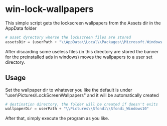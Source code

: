 # win-lock-wallpapers

This simple script gets the lockscreen wallpapers from the Assets dir in the AppData folder

```python
# asset dyrectory wherse the lockscreen files are stored 
assetsDir = (userPath + "\\AppData\\Local\\Packages\\Microsoft.Windows.ContentDeliveryManager_cw5n1h2txyewy\\LocalState\\Assets" )
```

After discarding some useless files (in this directory are stored the banner for the preinstalled ads in windows) moves the wallpapers to a user set directory.

## Usage

Set the wallpaper dir to whatever you like the default is under "user\Pictures\LockScreenWallpapers" and it will be automatically created

```python
# destination directory, the folder will be created if doesn't exits
wallpaperDir = userPath + "\\Pictures\\Sfondi\\Sfondi_Windows10"
```

After that, simply execute the program as you like.
